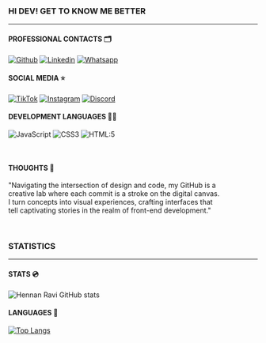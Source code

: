 ### HI DEV! GET TO KNOW ME BETTER
___
#### PROFESSIONAL CONTACTS 🗂️
[![Github](https://img.shields.io/badge/GitHub-100000?style=for-the-badge&logo=github&logoColor=white)](https://github.com/HennanRavi)
[![Linkedin](https://img.shields.io/badge/LinkedIn-0077B5?style=for-the-badge&logo=linkedin&logoColor=white)](https://www.linkedin.com/in/hennan-ravi-8b13622b7/)
[![Whatsapp](https://img.shields.io/badge/WhatsApp-25D366?style=for-the-badge&logo=whatsapp&logoColor=white)](https://wa.me/5587991675203)

#### SOCIAL MEDIA ⭐
[![TikTok](https://img.shields.io/badge/TikTok-000000?style=for-the-badge&logo=tiktok&logoColor=white)](https://www.tiktok.com/@hennanravi?_t=8kJconzU2yr&_r=1)
[![Instagram](https://img.shields.io/badge/Instagram-E4405F?style=for-the-badge&logo=instagram&logoColor=white)](https://www.instagram.com/hennan_ravi/)
[![Discord](https://img.shields.io/badge/Discord-7289DA?style=for-the-badge&logo=discord&logoColor=white)](https://discord.gg/Udx9JcjffY)

#### DEVELOPMENT LANGUAGES 🐱‍💻
![JavaScript](https://img.shields.io/badge/JavaScript-F7DF1E?style=for-the-badge&logo=javascript&logoColor=black)
![CSS3](https://img.shields.io/badge/CSS3-1572B6?style=for-the-badge&logo=css3&logoColor=white)
![HTML:5](https://img.shields.io/badge/HTML5-E34F26?style=for-the-badge&logo=html5&logoColor=white)

<br />

#### THOUGHTS 💭
"Navigating the intersection of design and code, my GitHub is a <br />
creative lab where each commit is a stroke on the digital canvas. <br />
I turn concepts into visual experiences, crafting interfaces that <br />
tell captivating stories in the realm of front-end development."

<br />

### STATISTICS
___

#### STATS 💿
![Hennan Ravi GitHub stats](https://github-readme-stats.vercel.app/api?username=HennanRavi&show_icons=true&theme=dracula)

#### LANGUAGES 💬
[![Top Langs](https://github-readme-stats.vercel.app/api/top-langs/?username=HennanRavi&layout=donut-vertical&theme=dracula)](https://github.com/anuraghazra/github-readme-stats)
